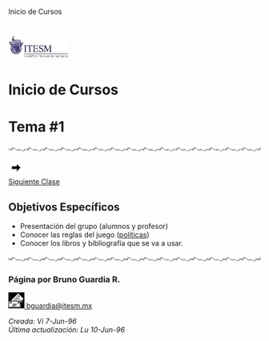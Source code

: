  Inicio de Cursos

![TEC](../../images/tec-ccmt.gif)
=================================

Inicio de Cursos
================

Tema #1
=======

![](../../images/waveline.gif)

[![Sesión Siguiente](../../images/sigue.gif)  
Siguiente Clase](clase02.md)

Objetivos Específicos
---------------------

*   Presentación del grupo (alumnos y profesor)
*   Conocer las reglas del juego ([políticas](../politica.htm))
*   Conocer los libros y bibliografía que se va a usar.

![](../../images/waveline.gif) 
### Página por Bruno Guardia R.

 [![Correo](../../images/mail.gif) bguardia@itesm.mx](mailto:bguardia@campus.ccm.itesm.mx)

_Creada: Vi 7-Jun-96_  
_Última actualización: Lu 10-Jun-96_